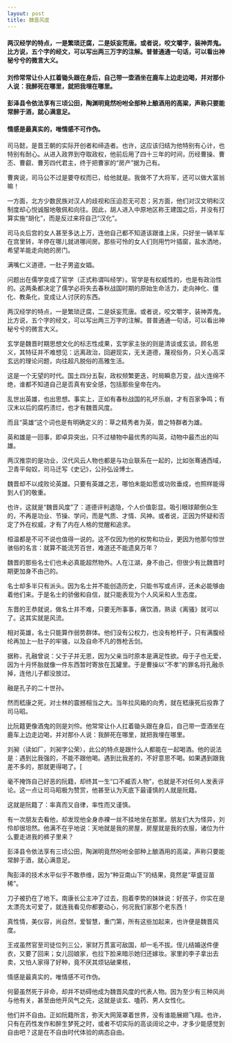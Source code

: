 ```yaml
---
layout: post
title: 魏晋风度
---
```

#### 两汉经学的特点，一是繁琐迂腐，二是妖妄荒唐。或者说，咬文嚼字，装神弄鬼。比方说，五个字的经文，可以写出两三万字的注解。普普通通一句话，可以看出神秘兮兮的微言大义。            
#### 刘伶常常让仆人扛着锄头跟在身后，自己带一壶酒坐在鹿车上边走边喝，并对那仆人说：我醉死在哪里，就把我埋在哪里。               
#### 彭泽县令依法享有三顷公田，陶渊明竟然吩咐全部种上酿酒用的高粱，声称只要能常醉于酒，就心满意足。           
#### 情感是最真实的，唯情感不可作伪。               
<!-- more -->
司马懿，是晋王朝的实际开创者和缔造者。也许，这应该归结为他特别有心计，也特别有耐心。从进入政界到夺取政权，他前后用了四十三年的时间，历经曹操、曹丕、曹叡、曹芳四代君主，终于把曹家的“房产”据为己有。               

曹爽说，司马公不过是要夺权而已，给他就是。我做不了大将军，还可以做大富翁嘛！              

一方面，北方少数民族对汉人的歧视和压迫忍无可忍；另方面，他们对汉文明和汉制度却心悦诚服地敬佩和向往。因此，胡人进入中原地区称王建国之后，并没有打算实施“胡化”，而是反过来将自己“汉化”。               

司马炎后宫的女人甚至多达上万，连他自己都不知道该跟谁上床，只好坐一辆羊车在宫里转，羊停在哪儿就进哪间房。那些可怜的女人们则用竹叶插窗，盐水洒地，希望羊能走向她的房门。               

满嘴仁义道德，一肚子男盗女娼。               

问题出在儒学变成了官学（正式称谓叫经学）。官学是有权威性的，也是有政治性的。这两条都决定了儒学必将失去春秋战国时期的原始生命活力，走向神化、僵化、教条化，变成让人讨厌的东西。               

两汉经学的特点，一是繁琐迂腐，二是妖妄荒唐。或者说，咬文嚼字，装神弄鬼。比方说，五个字的经文，可以写出两三万字的注解。普普通通一句话，可以看出神秘兮兮的微言大义。               

玄学是魏晋时期思想文化的标志性成果，玄学家主张的则是清谈或玄谈。顾名思义，其特征并不难想见：远离政治，回避现实，无关道德，蔑视俗务，只关心高深玄远的理论问题，向往超凡脱俗的高雅生活。               

这是一个无望的时代。国土四分五裂，政权频繁更迭，时局瞬息万变，战火连绵不绝，谁都不知道自己是否真有安全感，包括那些皇帝在内。               

乱世出英雄，也出思想。事实上，正如有春秋战国的礼坏乐崩，才有百家争鸣；有汉末以后的腐朽溃烂，也才有魏晋风度。               

而且“英雄”这个词也是有明确定义的：草之精秀者为英，兽之特群者为雄。               

英和雄是一回事，即卓异突出，只不过植物中最优秀的叫英，动物中最杰出的叫雄。               

两汉推崇的是功业，汉代风云人物也都是与功业联系在一起的，比如张骞通西域，卫青平匈奴，司马迁写《史记》，公孙弘设博士。               

魏晋却不以成败论英雄。只要有英雄之志，哪怕未能如愿或功败垂成，也照样能得到人们的敬重。               

也许，这就是“魏晋风度”了：道德评判退隐，个人价值彰显。吸引眼球颠倒众生的，不再是功业、节操、学问，而是气质、才情、风神。或者说，正因为怀疑和否定了外在权威，才有了内在人格的觉醒和追求。               

桓温都是不可不说也值得一说的。这不仅因为他的权势和功业，更因为他那句惊世骇俗的名言：就算不能流芳百世，难道还不能遗臭万年？               

魏晋的那些名士们也未必真能超然物外。人在江湖，身不由己，但很少有比魏晋时期更加身不由己的。               

名士却多半只有派头。因为名士并不能创造历史，只能书写或点评，还未必能够由着他们来。于是名士的骄傲和自信，就只能表现为个人风采和人生态度。               

东晋的王恭就说，做名士并不难，只要无所事事，痛饮酒，熟读《离骚》就可以了。这其实就是风流。               

相对英雄，名士只能算作弱势群体。他们没有公权力，也没有枪杆子，只有满腹经纶再加上一肚子的牢骚，以及自命不凡的唇枪舌剑。               

据称，孔融曾说：父于子并无恩，因为父亲当时原本是满足性欲。母于子也无爱，因为十月怀胎就像一件东西暂时寄放在瓦罐里。于是曹操以“不孝”的罪名将孔融杀掉，连他儿子都没放过。               

融是孔子的二十世孙。               

然而嵇康之死，对士林的震撼相当之大。当年拉风箱的向秀，就在嵇康死后投靠了司马昭。               

比阮籍更像酒鬼的则是刘伶。他常常让仆人扛着锄头跟在身后，自己带一壶酒坐在鹿车上边走边喝，并对那仆人说：我醉死在哪里，就把我埋在哪里。               

刘昶（读如厂，刘昶字公荣），此公的特点是跟什么人都能在一起喝酒。他的说法是：遇到比我强的，不能不跟他喝。遇到比我差的，不好意思不喝。如果遇到跟我差不多的，那就更得喝了。[               

毫不掩饰自己好恶的阮籍，却终其一生“口不臧否人物”，也就是不对任何人发表评论。这一点让司马昭极为赞赏，他甚至认为天底下最谨慎的人就是阮籍。              

这就是阮籍了：率真而又自律，率性而又谨慎。               

有一次朋友去看他，却发现他全身赤裸一丝不挂地坐在那里。朋友们大为怪异，刘伶却很坦然。他满不在乎地说：天地就是我的房屋，房屋就是我的衣服，诸位为什么要走进我的裤子里来？               

彭泽县令依法享有三顷公田，陶渊明竟然吩咐全部种上酿酒用的高粱，声称只要能常醉于酒，就心满意足。               

陶彭泽的技术水平似乎不敢恭维，因为“种豆南山下”的结果，竟然是“草盛豆苗稀”。               

刀子被扔在了地下。南康长公主冲了过去，抱着李势的妹妹说：好孩子，你实在是太漂亮太可爱了，就连我看见你都要动心，何况我们家那个老东西！               

真性情，美仪容，尚自然，爱智慧，重门第，所有这些加起来，也许便是魏晋风度。               

王戎虽然官至司徒位列三公，家财万贯富可敌国，却一毛不拔。侄儿结婚送件便衣，又要了回来；女儿回娘家，也拉下脸来暗示她归还嫁妆。家里的李子拿出去卖，又怕人家得了好种，竟不厌其烦钻破果核，               

情感是最真实的，唯情感不可作伪。               

何晏虽然死于非命，却并不妨碍他成为魏晋风度的代表人物。因为至少有三种风尚与他有关，甚至由他开风气之先，这就是谈玄、嗑药、男人女性化。               

他们并不自由。正如阮籍所言，弥天大网笼罩着世界，没有谁能展翅飞翔。也许，只有在药性发作和醉生梦死之时，或者不切实际的高谈阔论之中，才多少能感觉到自由吧？这是在不自由时代体验的病态自由。               
